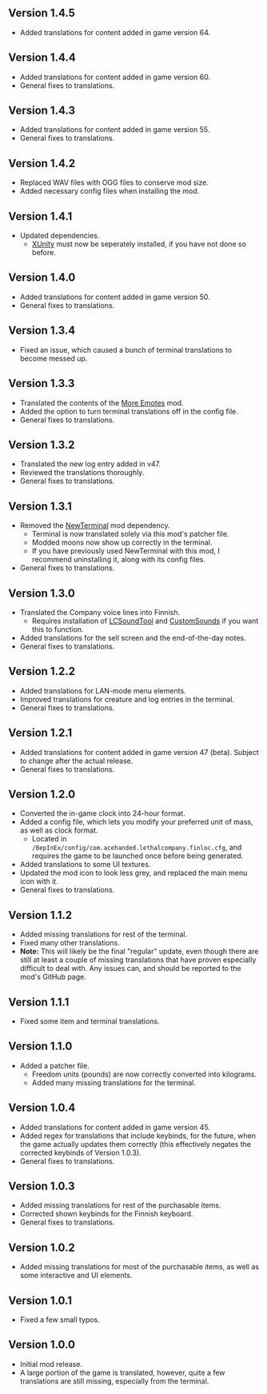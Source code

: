 ## Version 1.4.5
- Added translations for content added in game version 64.

## Version 1.4.4
- Added translations for content added in game version 60.
- General fixes to translations.

## Version 1.4.3
- Added translations for content added in game version 55.
- General fixes to translations.

## Version 1.4.2
- Replaced WAV files with OGG files to conserve mod size.
- Added necessary config files when installing the mod.

## Version 1.4.1
- Updated dependencies.
  * [XUnity](https://thunderstore.io/c/lethal-company/p/Hayrizan/XUnity_AutoTranslator/) must now be seperately installed, if you have not done so before.

## Version 1.4.0
- Added translations for content added in game version 50.
- General fixes to translations.

## Version 1.3.4
- Fixed an issue, which caused a bunch of terminal translations to become messed up.

## Version 1.3.3
- Translated the contents of the [More Emotes](https://thunderstore.io/c/lethal-company/p/Sligili/More_Emotes/) mod.
- Added the option to turn terminal translations off in the config file.
- General fixes to translations.

## Version 1.3.2
- Translated the new log entry added in v47.
- Reviewed the translations thoroughly.
- General fixes to translations.

## Version 1.3.1
- Removed the [NewTerminal](https://thunderstore.io/c/lethal-company/p/Aavild/NewTerminal/) mod dependency.
  * Terminal is now translated solely via this mod's patcher file.
  * Modded moons now show up correctly in the terminal.
  * If you have previously used NewTerminal with this mod, I recommend uninstalling it, along with its config files.
- General fixes to translations.

## Version 1.3.0
- Translated the Company voice lines into Finnish.
  * Requires installation of [LCSoundTool](https://thunderstore.io/c/lethal-company/p/no00ob/LCSoundTool/) and [CustomSounds](https://thunderstore.io/c/lethal-company/p/Clementinise/CustomSounds/) if you want this to function.
- Added translations for the sell screen and the end-of-the-day notes.
- General fixes to translations.

## Version 1.2.2
- Added translations for LAN-mode menu elements.
- Improved translations for creature and log entries in the terminal.
- General fixes to translations.

## Version 1.2.1
- Added translations for content added in game version 47 (beta). Subject to change after the actual release.
- General fixes to translations.

## Version 1.2.0
- Converted the in-game clock into 24-hour format.
- Added a config file, which lets you modify your preferred unit of mass, as well as clock format.
  * Located in `/BepInEx/config/com.acehanded.lethalcompany.finloc.cfg`, and requires the game to be launched once before being generated.
- Added translations to some UI textures.
- Updated the mod icon to look less grey, and replaced the main menu icon with it.
- General fixes to translations.

## Version 1.1.2
- Added missing translations for rest of the terminal.
- Fixed many other translations.
- **Note:** This will likely be the final "regular" update, even though there are still at least a couple of missing translations that have proven especially difficult to deal with. Any issues can, and should be reported to the mod's GitHub page.

## Version 1.1.1
- Fixed some item and terminal translations.

## Version 1.1.0
- Added a patcher file.
  * Freedom units (pounds) are now correctly converted into kilograms.
  * Added many missing translations for the terminal.

## Version 1.0.4
- Added translations for content added in game version 45.
- Added regex for translations that include keybinds, for the future, when the game actually updates them correctly (this effectively negates the corrected keybinds of Version 1.0.3).
- General fixes to translations.

## Version 1.0.3
- Added missing translations for rest of the purchasable items.
- Corrected shown keybinds for the Finnish keyboard.
- General fixes to translations.

## Version 1.0.2
- Added missing translations for most of the purchasable items, as well as some interactive and UI elements.

## Version 1.0.1
- Fixed a few small typos.

## Version 1.0.0
- Initial mod release.
- A large portion of the game is translated, however, quite a few translations are still missing, especially from the terminal.
